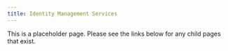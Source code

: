 ```yaml
---
title: Identity Management Services
---
```


This is a placeholder page. Please see the links below for any child pages that exist.

